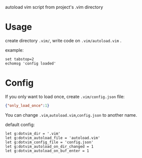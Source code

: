 autoload vim script from project's .vim directory

# Usage

create directory `.vim/`, write code on `.vim/autoload.vim` .

example:

```vim
set tabstop=2
echomsg 'config loaded'
```

# Config

If you only want to load once, create `.vim/config.json` file:
```json
{"only_load_once":1}
```

You can change `.vim`,`autoload.vim`,`config.json` to another name.

default config:

```vim
let g:dotvim_dir = '.vim'
let g:dotvim_autoload_file = 'autoload.vim'
let g:dotvim_config_file = 'config.json'
let g:dotvim_autoload_on_dir_changed = 1
let g:dotvim_autoload_on_buf_enter = 1
```
